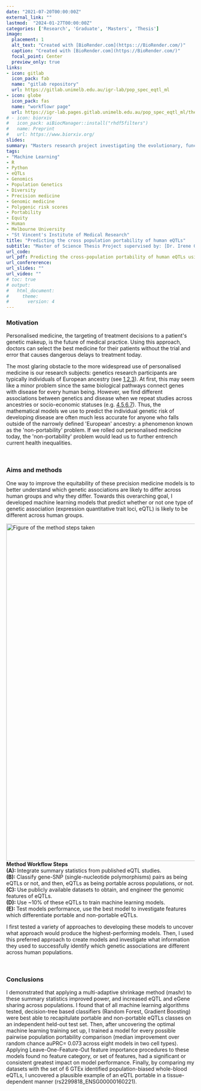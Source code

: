 ```yaml
---
date: "2021-07-20T00:00:00Z"
external_link: ""
lastmod:  "2024-01-27T00:00:00Z"
categories: ['Research', 'Graduate', 'Masters', 'Thesis']
image: 
  placement: 1
  alt_text: "Created with [BioRender.com](https:://BioRender.com/)"
  caption: "Created with [BioRender.com](https://BioRender.com/)"
  focal_point: Center
  preview_only: true
links:
- icon: gitlab
  icon_pack: fab
  name: "gitlab repository"
  url: https://gitlab.unimelb.edu.au/igr-lab/pop_spec_eqtl_ml
- icon: globe
  icon_pack: fas
  name: "workflowr page"
  url: https://igr-lab.pages.gitlab.unimelb.edu.au/pop_spec_eqtl_ml/thesis_index.html
# - icon: biorxiv
#   icon_pack: aiBiocManager::install("rhdf5filters")
#   name: Preprint
#   url: https://www.biorxiv.org/
slides: 
summary: "Masters research project investigating the evolutionary, functional and expression properties of human eQTLs which are non-portable across populations, supervised by: [Dr. Irene Gallego Romero](https://igr-lab.science.unimelb.edu.au/) & [Dr. Christina Azodi](https://azodichr.github.io/) (March 2021 - December 2022)"
tags:
- "Machine Learning"
- R
- Python
- eQTLs
- Genomics
- Population Genetics
- Diversity
- Precision medicine
- Genomic medicine
- Polygenic risk scores
- Portability
- Equity
- Human
- Melbourne University
- "St Vincent's Institute of Medical Research"
title: "Predicting the cross population portability of human eQTLs"
subtitle: "Master of Science Thesis Project supervised by: [Dr. Irene Gallego Romero](https://www.svi.edu.au/laboratories/human-genomics-and-evolution/) & [Dr. Christina Azodi](https://azodichr.github.io/)"
url_code: 
url_pdf: Predicting the cross-population portability of human eQTLs using machine learning 
url_confererence: 
url_slides: ""
url_video: ""
# toc: true
# output:
#   html_document:
#     theme:
#       version: 4
---
```


### Motivation 

Personalised medicine, the targeting of treatment decisions to a patient's genetic makeup, is the future of medical practice. Using this approach, doctors can select the best medicine for their patients without the trial and error that causes dangerous delays to treatment today. 

The most glaring obstacle to the more widespread use of personalised medicine is our research subjects: genetics research participants are typically individuals of European ancestry (see [1](https://www.nature.com/articles/538161a),[2](https://www.healthaffairs.org/doi/10.1377/hlthaff.2017.1595),[3](https://www.nature.com/articles/s41591-021-01672-4)). At first, this may seem like a minor problem since the same biological pathways connect genes with disease for every human being. However, we find different associations between genetics and disease when we repeat studies across ancestries or socio-economic statuses (e.g. [4](https://www.nature.com/articles/s41588-019-0379-x),[5](https://elifesciences.org/articles/48376),[6](https://www.nature.com/articles/s41586-023-06079-4),[7](https://www.medrxiv.org/content/10.1101/2023.05.10.23289777.abstract)). Thus, the mathematical models we use to predict the individual genetic risk of developing disease are often much less accurate for anyone who falls outside of the narrowly defined 'European' ancestry: a phenomenon known as the 'non-portability' problem. If we rolled out personalised medicine today, the 'non-portability' problem would lead us to further entrench current health inequalities. 

<br> 

### Aims and methods  

One way to improve the equitability of these precision medicine models is to better understand which genetic associations are likely to differ across human groups and why they differ. Towards this overarching goal, I developed machine learning models that predict whether or not one type of genetic association (expression quantitative trait loci, eQTL) is likely to be different across human groups.


<img src="/media/thesis_methods_figure.png" width="689.25px" height="900px" alt="Figure of the method steps taken">
<b> Method Workflow Steps </b> 
<br> 
<b> (A): </b>  Integrate summary statistics from published eQTL studies. </b> <br>
<b> (B): </b> Classify gene-SNP (single-nucleotide polymorphisms) pairs as being eQTLs or not, and then, eQTLs as being portable across populations, or not. </b> <br>
<b> (C): </b> Use publicly available datasets to obtain, and engineer the genomic features of eQTLs. </b> <br>
<b> (D): </b> Use ~10% of these eQTLs to train machine learning models. </b> <br>
<b> (E): </b> Test models performance, use the best model to investigate features which differentiate portable and non-portable eQTLs. </b> 
</img> 

I first tested a variety of approaches to developing these models to uncover what approach would produce the highest-performing models. Then, I used this preferred approach to create models and investigate what information they used to successfully identify which genetic associations are different across human populations.

<br>

### Conclusions 

I demonstrated that applying a multi-adaptive shrinkage method (mashr) to these summary statistics improved power, and increased eQTL and eGene sharing across populations. I found that of all machine learning algorithms tested, decision-tree based classifiers (Random Forest, Gradient Boosting) were best able to recapitulate portable and non-portable eQTLs classes on an independent held-out test set. Then, after uncovering the optimal machine learning training set up, I trained a model for every possible pairwise population portability comparison (median improvement over random chance auPRC= 0.073 across eight models in two cell types). Applying Leave-One-Feature-Out feature importance procedures to these models found no feature category, or set of features, had a significant or consistent greatest impact on model performance. Finally, by comparing my datasets with the set of 6 GTEx identified population-biased whole-blood eQTLs, I uncovered a plausible example of an eQTL portable in a tissue-dependent manner (rs2299818_ENSG00000160221).

<br> 

